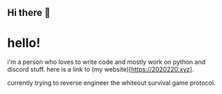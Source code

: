 ## Hi there 👋


<!--
**zenpaiang/zenpaiang** is a ✨ _special_ ✨ repository because its `README.md` (this file) appears on your GitHub profile.

Here are some ideas to get you started:

- 🔭 I’m currently working on ...
- 🌱 I’m currently learning ...
- 👯 I’m looking to collaborate on ...
- 🤔 I’m looking for help with ...
- 💬 Ask me about ...
- 📫 How to reach me: ...
- 😄 Pronouns: ...
- ⚡ Fun fact: ...
-->

# hello!

i'm a person who loves to write code and mostly work on python and discord stuff. here is a link to (my website)[https://2020220.xyz].

currently trying to reverse engineer the whiteout survival game protocol.

